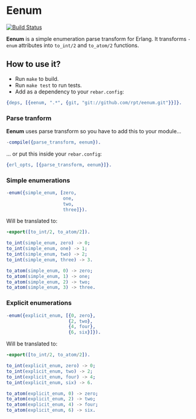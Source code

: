 Eenum
=====

[![Build Status][travis_ci_image]][travis_ci]

**Eenum** is a simple enumeration parse transform for Erlang.
It transforms `-enum` attributes into `to_int/2` and `to_atom/2` functions.

How to use it?
--------------

 * Run `make` to build.
 * Run `make test` to run tests.
 * Add as a dependency to your `rebar.config`:

```erlang
{deps, [{eenum, ".*", {git, "git://github.com/rpt/eenum.git"}}]}.
```

### Parse tranform

**Eenum** uses parse transform so you have to add this to your module...

```erlang
-compile({parse_transform, eenum}).
```

... or put this inside your `rebar.config`:

```erlang
{erl_opts, [{parse_transform, eenum}]}.
```

### Simple enumerations

```erlang
-enum({simple_enum, [zero,
                     one,
                     two,
                     three]}).
```

Will be translated to:

```erlang
-export([to_int/2, to_atom/2]).

to_int(simple_enum, zero) -> 0;
to_int(simple_enum, one) -> 1;
to_int(simple_enum, two) -> 2;
to_int(simple_enum, three) -> 3.

to_atom(simple_enum, 0) -> zero;
to_atom(simple_enum, 1) -> one;
to_atom(simple_enum, 2) -> two;
to_atom(simple_enum, 3) -> three.
```

### Explicit enumerations

```erlang
-enum({explicit_enum, [{0, zero},
                       {2, two},
                       {4, four},
                       {6, six}]}).
```

Will be translated to:

```erlang
-export([to_int/2, to_atom/2]).

to_int(explicit_enum, zero) -> 0;
to_int(explicit_enum, two) -> 2;
to_int(explicit_enum, four) -> 4;
to_int(explicit_enum, six) -> 6.

to_atom(explicit_enum, 0) -> zero;
to_atom(explicit_enum, 2) -> two;
to_atom(explicit_enum, 4) -> four;
to_atom(explicit_enum, 6) -> six.
```

[travis_ci]:
http://travis-ci.org/rpt/eenum
[travis_ci_image]:
https://secure.travis-ci.org/rpt/eenum.png
